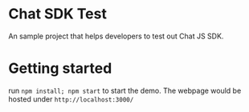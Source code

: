 # Chat SDK Test

An sample project that helps developers to test out Chat JS SDK.

# Getting started

run `npm install; npm start` to start the demo. The webpage would be hosted under `http://localhost:3000/`